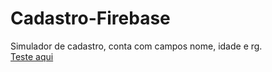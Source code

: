 # Cadastro-Firebase
Simulador de cadastro, conta com campos nome, idade e rg. <br>
[Teste aqui](https://breno30.github.io/Cadastro-Firebase/)
